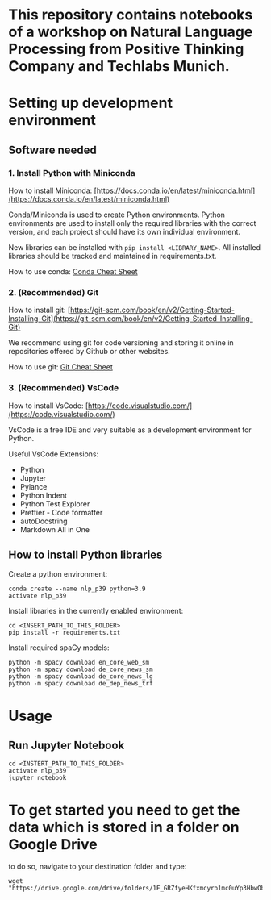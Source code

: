 # This repository contains notebooks of a workshop on Natural Language Processing from Positive Thinking Company and Techlabs Munich.

# Setting up development environment
## Software needed
### 1. Install Python with Miniconda

How to install Miniconda: [https://docs.conda.io/en/latest/miniconda.html](https://docs.conda.io/en/latest/miniconda.html)


Conda/Miniconda is used to create Python environments. Python environments are used to install only the required libraries with the correct version, and each project should have its own individual environment. 

New libraries can be installed with `pip install <LIBRARY_NAME>`. All installed libraries should be tracked and maintained in requirements.txt.

How to use conda: [Conda Cheat Sheet](https://docs.conda.io/projects/conda/en/4.6.0/_downloads/52a95608c49671267e40c689e0bc00ca/conda-cheatsheet.pdf)

### 2. (Recommended) Git 
How to install git: [https://git-scm.com/book/en/v2/Getting-Started-Installing-Git](https://git-scm.com/book/en/v2/Getting-Started-Installing-Git)

We recommend using git for code versioning and storing it online in repositories offered by Github or other websites.

How to use git: [Git Cheat Sheet](https://about.gitlab.com/images/press/git-cheat-sheet.pdf)



### 3. (Recommended) VsCode
How to install VsCode: [https://code.visualstudio.com/](https://code.visualstudio.com/)

VsCode is a free IDE and very suitable as a development environment for Python.

Useful VsCode Extensions:
 * Python
 * Jupyter
 * Pylance
 * Python Indent
 * Python Test Explorer
 * Prettier - Code formatter
 * autoDocstring
 * Markdown All in One

## How to install Python libraries

Create a python environment:
```console
conda create --name nlp_p39 python=3.9
activate nlp_p39
```

Install libraries in the currently enabled environment:
```console
cd <INSERT_PATH_TO_THIS_FOLDER>
pip install -r requirements.txt
```

Install required spaCy models:
```console
python -m spacy download en_core_web_sm
python -m spacy download de_core_news_sm
python -m spacy download de_core_news_lg
python -m spacy download de_dep_news_trf
```



# Usage
## Run Jupyter Notebook

```console
cd <INSTERT_PATH_TO_THIS_FOLDER> 
activate nlp_p39
jupyter notebook
```

# To get started you need to get the data which is stored in a folder on Google Drive

to do so, navigate to your destination folder and type:
```
wget "https://drive.google.com/drive/folders/1F_GRZfyeHKfxmcyrb1mc0uYp3HbwObjw"
```
